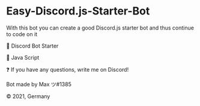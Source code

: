 # Easy-Discord.js-Starter-Bot
With this bot you can create a good Discord.js starter bot and thus continue to code on it

🔭 Discord Bot Starter

🌱  Java Script

❓ If you have any questions, write me on Discord!


Bot made by Max ツ#1385

© 2021, Germany

